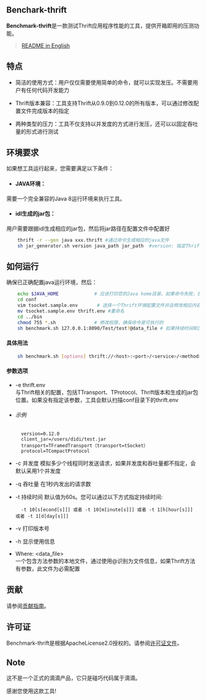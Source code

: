## Benchark-thrift
**Benchmark-thrift**是一款测试Thrift应用程序性能的工具，提供开箱即用的压测功能。
> [README in English](README.md)

## 特点

 * 简洁的使用方式：用户仅仅需要使用简单的命令，就可以实现发压。不需要用户有任何代码开发能力  

 * Thrift版本兼容：工具支持Thrift从0.9.0到0.12.0的所有版本，可以通过修改配置文件完成版本的指定  
 
 * 两种类型的压力：工具不仅支持以并发度的方式进行发压，还可以以固定吞吐量的形式进行测试  

## 环境要求

如果想工具运行起来，您需要满足以下条件：

 * #### JAVA环境：

需要一个完全兼容的Java 8运行环境来执行工具。

 * #### idl生成的jar包：

用户需要跟据idl生成相应的jar包，然后将jar路径在配置文件中配置好
```bash
    thrift -r --gen java xxx.thrift #通过命令生成相应的java文件
    sh jar_generator.sh version java_path jar_path  #version: 指定Thrift版本，java_path:指定执行完上条命令所生成的java文件夹路径，jar_path:指定最终的jar包的位置和名称
```        

## 如何运行

确保已正确配置java运行环境，然后：

```bash
    echo $JAVA_HOME             # 应该打印您的Java home目录。如果命令失败，则需要安装Java环境。Java下载 https://www.oracle.com/technetwork/java/javase/downloads/index.html
    cd conf
    vim tsocket.sample.env       # 选择一个Thrift环境配置文件并且修改相应内容
    mv tsocket.sample.env thrift.env #重命名
    cd ../bin
    chmod 755 *.sh              # 修改权限，确保命令是可执行的
    sh benchmark.sh 127.0.0.1:8090/Test/test?@data_file # 如果持续时间和压力类型没有指定，会默认按照1个并发的强度进行1分钟测试。如果环境配置文件没有指定，默认采取conf下的thrift.env作为默认配置。如果在此路径下没有thrift.env 工具会有异常提示
```

#### 具体用法
```bash
    sh benchmark.sh [options] thrift://<host>:<port>/<service>/<method>[?@<data_file>]
```

#### 参数选项

 * -e thrift.env  
 与Thrift相关的配置，包括TTransport、TProtocol、Thrift版本和生成的jar包位置。如果没有指定该参数，工具会默认扫描conf目录下的thrift.env
* ###### 示例  
        version=0.12.0  
        client_jar=/users/didi/test.jar  
        transport=TFramedTransport（transport=tSocket）  
        protocol=TCompactProtocol
        
* -c 并发度 模拟多少个线程同时发送请求，如果并发度和吞吐量都不指定，会默认采用1个并发度

* -q 吞吐量 在1秒内发出的请求数

* -t 持续时间 默认值为60s。您可以通过以下方式指定持续时间:

        -t 10[s[econd[s]]] 或者 -t 10[m[inute[s]]] 或者 -t 1[h[hour[s]]] 或者 -t 1[d[day[s]]]
        
* -v 打印版本号

* -h 显示使用信息

* Where: <data_file>   
一个包含方法参数的本地文件，通过使用@识别为文件信息，如果Thrift方法有参数，此文件为必需配置


## 贡献

请参阅[贡献指南](CONTRIBUTING.md)。

## 许可证

Benchmark-thrift是根据ApacheLicense2.0授权的。请参阅[许可证文件](LICENSE)。

## Note
这不是一个正式的滴滴产品，它只是碰巧代码属于滴滴。

感谢您使用这款工具!
